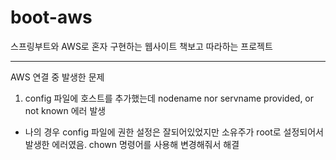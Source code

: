 # boot-aws
스프링부트와 AWS로 혼자 구현하는 웹사이트 책보고 따라하는 프로젝트






-------------------------------------
AWS 연결 중 발생한 문제
1. config 파일에 호스트를 추가했는데 nodename nor servname provided, or not known 에러 발생
- 나의 경우 config 파일에 권한 설정은 잘되어있었지만 소유주가 root로 설정되어서 발생한 에러였음. chown 명령어를 사용해 변경해줘서 해결
